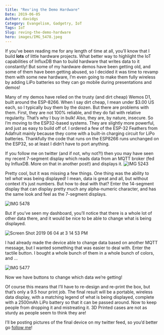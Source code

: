 ```yaml
---
title: "Rev'ing the Demo Hardware"
Date: 2019-06-05
Author: davidgs
Category: Evangelism, Gadgetry, IoT
Tags: IoT
Slug: reving-the-demo-hardware
hero: images/IMG_5478.jpeg
---
```


If you’ve been reading me for any length of time at all, you’ll know that I build **lots** of little hardware projects. What better way to highlight the IoT capabilities of InfluxDB than to build hardware that writes data to it constantly! But some of my hardware demos have been getting old, and some of them have been getting abused, so I decided it was time to revamp them with some new hardware, I’m even going to make them fully wireless by adding LiPo batteries so they can go mobile during presentations and demos! 

Many of my demos have relied on the trusty (and dirt cheap) Wemos D1, built around the ESP-8266. When I say dirt cheap, I mean under $3.00 US each, so I typically buy them by the dozen. But there are problems with them. First, they are not 100% reliable, and they do fail with relative regularity. That’s why I buy in bulk! Also, they are, by nature, insecure. So I’m moving to the ESP32-based systems. They are slightly more powerful, and just as easy to build off of. I ordered a few of the ESP-32 Feathers from Adafruit mainly because they come with a built-in charging circuit for LiPo batteries. Thankfully the code that runs on the ESP8266 runs unchanged on the ESP32, so at least I didn’t have to port anything. 

If you follow me on twitter (and if not, why not?!) then you may have seen my recent 7-segment display which reads data from an MQTT broker (fed by InfluxDB. More on that in another post!) and displays it. ![IMG 5243](/posts/category/iot/iot-hardware/images/IMG_5243.jpeg)

Pretty cool, but it was missing a few things. One thing was the ability to tell *what* was being displayed! I mean, data is great and all, but without context it’s just numbers. But how to deal with that? Enter the 14-segment display that can display pretty much any alpha-numeric character, and has the same look and feel as the 7-segment displays. 

![IMG 5478](/posts/category/iot/iot-hardware/images/IMG_5478.jpeg)

But if you’ve seen my dashboard, you’ll notice that there is a whole lot of other data there, and it would be nice to be able to change what is being displayed. 

![Screen Shot 2019 06 04 at 3 14 53 PM](/posts/category/iot/iot-hardware/images/Screen-Shot-2019-06-04-at-3.14.53-PM.png)

I had already made the device able to change data based on another MQTT message, but I wanted something that was easier to deal with. Enter the tactile button. I bought a whole bunch of them in a whole bunch of colors, and … 

![IMG 5477](/posts/category/iot/iot-hardware/images/IMG_5477.jpeg)

Now we have buttons to change which data we’re getting! 

Of course this means that I’ll have to re-design and re-print the box, but that’s only a <checks notes> 9.5 hour print job. The final result will be a portable, wireless data display, with a matching legend of what is being displayed, complete with a 2500mAh LiPo battery so that it can be passed around. Now to keep people from dropping it and mistreating it. 3D Printed cases are not as sturdy as people seem to think they are! 

I’ll be posting pictures of the final device on my twitter feed, so you’d better go [follow me](https://twitter.com/intent/follow?screen_name=davidgsIoT)! 
